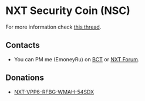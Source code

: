 # NXT Security Coin (NSC)
For more information check [this thread](https://nxtforum.org/index.php?topic=3669.0).
 
## Contacts
* You can PM me (EmoneyRu) on [BCT](https://bitcointalk.org/index.php?action=profile;u=125071;sa=summary) or [NXT Forum](https://nxtforum.org/index.php?action=profile;u=300).

## Donations
* [NXT-VPP6-RFBG-WMAH-54SDX](http://87.230.14.1/nxt/nxt.cgi?action=3000&acc=4516831954849355428)

